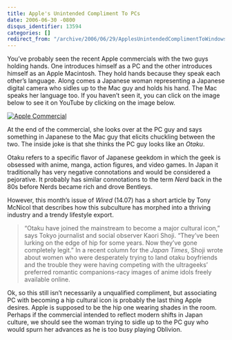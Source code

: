 ```yaml
---
title: Apple's Unintended Compliment To PCs
date: 2006-06-30 -0800
disqus_identifier: 13594
categories: []
redirect_from: "/archive/2006/06/29/ApplesUnintendedComplimentToWindows.aspx/"
---
```


You’ve probably seen the recent Apple commercials with the two guys
holding hands. One introduces himself as a PC and the other introduces
himself as an Apple Macintosh. They hold hands because they speak each
other’s language. Along comes a Japanese woman representing a Japanese
digital camera who sidles up to the Mac guy and holds his hand. The Mac
speaks her language too. If you haven’t seen it, you can click on the
image below to see it on YouTube by clicking on the image below.

[![Apple
Commercial](https://haacked.com/images/AppleCommercial.jpg)](http://www.youtube.com/watch?v=H0qbP-rIpRg&eurl=)

At the end of the commercial, she looks over at the PC guy and says
something in Japanese to the Mac guy that elicits chuckling between the
two. The inside joke is that she thinks the PC guy looks like an
*Otaku*.

Otaku refers to a specific flavor of Japanese geekdom in which the geek
is obsessed with anime, manga, action figures, and video games. In Japan
it traditionally has very negative connotations and would be considered
a pejorative. It probably has similar connotations to the term *Nerd*
back in the 80s before Nerds became rich and drove Bentleys.

However, this month’s issue of *Wired* (14.07) has a short article by
Tony McNicol that describes how this subculture has morphed into a
thriving industry and a trendy lifestyle export.

> “Otaku have joined the mainstream to become a major cultural icon,”
> says Tokyo journalist and social observer Kaori Shoji. “They’ve been
> lurking on the edge of hip for some years. Now they’ve gone completely
> legit.” In a recent column for the *Japan Times*, Shoji wrote about
> women who were desperately trying to land otaku boyfriends and the
> trouble they were having competing with the ultrageeks’ preferred
> romantic companions-racy images of anime idols freely available
> online.

Ok, so this still isn’t necessarily a unqualified compliment, but
associating PC with becoming a hip cultural icon is probably the last
thing Apple desires. Apple is supposed to be the hip one wearing shades
in the room. Perhaps if the commercial intended to reflect modern shifts
in Japan culture, we should see the woman trying to sidle up to the PC
guy who would spurn her advances as he is too busy playing Oblivion.


